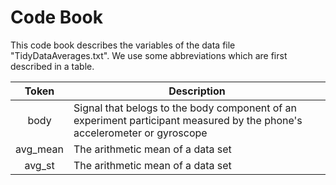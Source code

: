 # Code Book

This code book describes the variables of the data file "TidyDataAverages.txt". We use some abbreviations which are first described in a table.

|     Token     |        Description                                   |
|:-------------:|------------------------------------------------------|
| body          | Signal that belogs to the body component of an experiment participant measured by the phone's accelerometer or gyroscope|
| avg_mean      | The arithmetic mean of a data set        |
| avg_st        | The arithmetic mean of a data set        |
